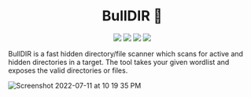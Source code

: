 <h1 align="center">BullDIR 🐂</h1>
<p align="center">
 <img src="https://img.shields.io/github/issues-raw/h33tlit/BullDIR?style=for-the-badge">
 <img src="https://img.shields.io/github/stars/h33tlit/BullDIR?color=white&logo=github&style=for-the-badge">
 <img src="https://img.shields.io/github/forks/h33tlit/BullDIR?color=white&logo=github&style=for-the-badge">
 <img src="https://img.shields.io/github/commit-activity/m/h33tlit/BullDIR?style=for-the-badge">
 
</p>




BullDIR is a fast hidden directory/file scanner which scans for active and hidden directories in a target. The tool takes your given wordlist and exposes the valid directories or files.


![Screenshot 2022-07-11 at 10 19 35 PM](https://user-images.githubusercontent.com/97327489/178286148-2e09ec53-2c43-4267-a1c4-1db62a046ad1.png)

